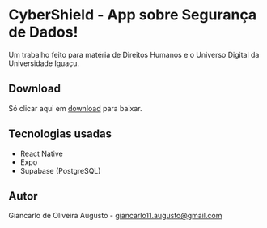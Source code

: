 # CyberShield - App sobre Segurança de Dados!

Um trabalho feito para matéria de Direitos Humanos e o Universo Digital da Universidade Iguaçu.

## Download 

Só clicar aqui em [download](https://expo.dev/accounts/gisnt_her/projects/CyberShield/builds/38204d22-b5e3-455d-889c-a6321311cc83) para baixar.

## Tecnologias usadas

- React Native
- Expo
- Supabase (PostgreSQL)

## Autor

Giancarlo de Oliveira Augusto - giancarlo11.augusto@gmail.com
